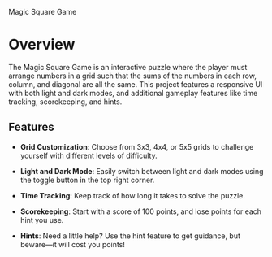 Magic Square Game

# Overview

The Magic Square Game is an interactive puzzle where the player must arrange numbers in a grid such that the sums of the numbers in each row, column, and diagonal are all the same. This project features a responsive UI with both light and dark modes, and additional gameplay features like time tracking, scorekeeping, and hints.

## Features

- **Grid Customization**: Choose from 3x3, 4x4, or 5x5 grids to challenge yourself with different levels of difficulty.

- **Light and Dark Mode**: Easily switch between light and dark modes using the toggle button in the top right corner.

- **Time Tracking**: Keep track of how long it takes to solve the puzzle.

- **Scorekeeping**: Start with a score of 100 points, and lose points for each hint you use.

- **Hints**: Need a little help? Use the hint feature to get guidance, but beware—it will cost you points!
